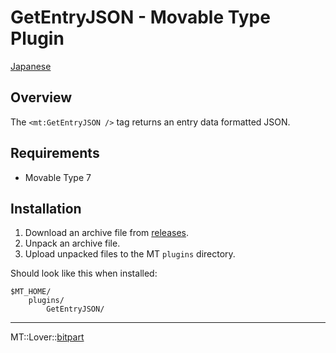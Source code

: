 GetEntryJSON - Movable Type Plugin
=================

[Japanese](README.ja.md)

## Overview

The `<mt:GetEntryJSON />` tag returns an entry data formatted JSON.

## Requirements

* Movable Type 7

## Installation

1. Download an archive file from [releases](https://github.com/bit-part/mt-plugin-GetEntryJSON/releases).
1. Unpack an archive file.
1. Upload unpacked files to the MT `plugins` directory.

Should look like this when installed:

    $MT_HOME/
        plugins/
            GetEntryJSON/

---

MT::Lover::[bitpart](http://bit-part.net/)
